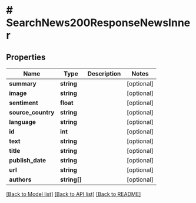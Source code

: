 # # SearchNews200ResponseNewsInner

## Properties

Name | Type | Description | Notes
------------ | ------------- | ------------- | -------------
**summary** | **string** |  | [optional]
**image** | **string** |  | [optional]
**sentiment** | **float** |  | [optional]
**source_country** | **string** |  | [optional]
**language** | **string** |  | [optional]
**id** | **int** |  | [optional]
**text** | **string** |  | [optional]
**title** | **string** |  | [optional]
**publish_date** | **string** |  | [optional]
**url** | **string** |  | [optional]
**authors** | **string[]** |  | [optional]

[[Back to Model list]](../../README.md#models) [[Back to API list]](../../README.md#endpoints) [[Back to README]](../../README.md)

